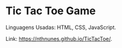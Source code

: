 # Tic Tac Toe Game

Linguagens Usadas: HTML, CSS, JavaScript.

Link: https://nthnunes.github.io/TicTacToe/.
